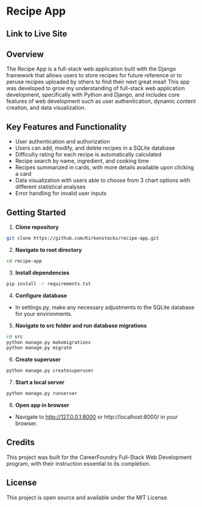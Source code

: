# Recipe App

## Link to Live Site

## Overview
The Recipe App is a full-stack web application built with the Django framework that allows users to store recipes for future reference or to peruse recipes uploaded by others to find their next great meal!
This app was developed to grow my understanding of full-stack web application development, specifically with Python and Django, and includes core features of web development such as user authentication, dynamic content creation, and data visualization.

## Key Features and Functionality
- User authentication and authorization
- Users can add, modify, and delete recipes in a SQLite database
- Difficulty rating for each recipe is automatically calculated
- Recipe search by name, ingredient, and cooking time
- Recipes summarized in cards, with more details available upon clicking a card
- Data visualization with users able to choose from 3 chart options with different statistical analyses
- Error handling for invalid user inputs

## Getting Started
1. **Clone repository**
```bash
git clone https://github.com/Kirkenstocks/recipe-app.git
```
2. **Navigate to root directory**
```bash
cd recipe-app
```
3. **Install dependencies**
```bash
pip install -r requirements.txt
```
4. **Configure database**
- In settings.py, make any necessary adjustments to the SQLite database for your environments.
5. **Navigate to src folder and run database migrations**
```bash
cd src
python manage.py makemigrations
python manage.py migrate
```
6. **Create superuser**
```bash
python manage.py createsuperuser
```
7. **Start a local server**
```bash
python manage.py runserver
```
8. **Open app in browser**
- Navigate to http://127.0.0.1:8000 or http://localhost:8000/ in your browser.

## Credits
This project was built for the CareerFoundry Full-Stack Web Development program, with their instruction essential to its completion.

## License
This project is open source and available under the MIT License.